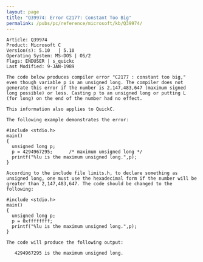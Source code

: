 ```yaml
---
layout: page
title: "Q39974: Error C2177: Constant Too Big"
permalink: /pubs/pc/reference/microsoft/kb/Q39974/
---
```


	Article: Q39974
	Product: Microsoft C
	Version(s): 5.10   | 5.10
	Operating System: MS-DOS | OS/2
	Flags: ENDUSER | s_quickc
	Last Modified: 9-JAN-1989
	
	The code below produces compiler error "C2177 : constant too big,"
	even though variable p is an unsigned long. The compiler does not
	generate this error if the number is 2,147,483,647 (maximum signed
	long possible) or less. Casting p to an unsigned long or putting L
	(for long) on the end of the number had no effect.
	
	This information also applies to QuickC.
	
	The following example demonstrates the error:
	
	#include <stdio.h>
	main()
	{
	  unsigned long p;
	  p = 4294967295;      /* maximum unsigned long */
	  printf("%lu is the maximum unsigned long.",p);
	}
	
	According to the include file limits.h, to declare something as
	unsigned long, one must use the hexadecimal form if the number will be
	greater than 2,147,483,647. The code should be changed to the following:
	
	#include <stdio.h>
	main()
	{
	  unsigned long p;
	  p = 0xffffffff;
	  printf("%lu is the maximum unsigned long.",p);
	}
	
	The code will produce the following output:
	
	   4294967295 is the maximum unsigned long.
